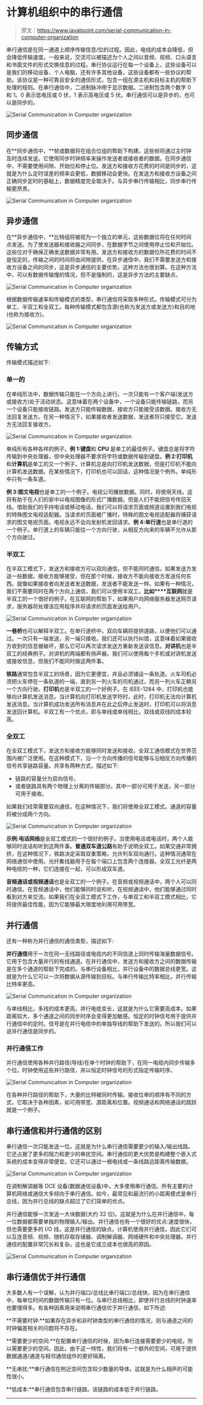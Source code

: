 # 计算机组织中的串行通信

> 原文：<https://www.javatpoint.com/serial-communication-in-computer-organization>

串行通信是在同一通道上顺序传输信息/位的过程。因此，电线的成本会降低，但会降低传输速度。一般来说，交流可以被描述为个人之间以音频、视频、口头语言和书面文件的形式交换信息的过程。串行协议运行在每一个设备上，这些设备可以是我们的移动设备、个人电脑，还有许多其他设备，这些设备都有一些协议的帮助。该协议是一种可靠且安全的通信形式，包含一组在源主机和目标主机的帮助下处理的规则。在串行通信中，二进制脉冲用于显示数据。二进制包含两个数字 0 和 1。0 表示低电压或 0 伏，1 表示高电压或 5 伏。串行通信可以是异步的，也可以是同步的。

![Serial Communication in Computer organization](img/2014d85eae42b18e054a3bf14af971d3.png)

## 同步通信

在**同步通信中，**帧或数据将在组合位组的帮助下构建。这些帧将通过主时钟及时连续发送。它使用同步时钟频率来操作发送者或接收者的数据。在同步通信中，不需要使用间隙、开始位和停止位。发送方和接收方花费的时间是同步的，这就是为什么定时误差的频率会更低，数据移动会更快。在发送方和接收方设备之间正确同步定时的基础上，数据精度完全取决于。与异步串行传输相比，同步串行传输更昂贵。

![Serial Communication in Computer organization](img/566587abe2c7ff0687fb7cbaf9b5bd93.png)

## 异步通信

在**异步通信中，**比特组将被视为一个独立的单元，这些数据位将在任何时间点发送。为了使发送器和接收器之间同步，在数据字节之间使用停止位和开始位。这些位对于确保正确发送数据非常有用。发送方和接收方的数据位所花费的时间不是恒定的，传输之间的时间将由间隙提供。在异步通信中，我们不需要发送方和接收方设备之间的同步，这是异步通信的主要优势。这种方法也很划算。在这种方法中，可以有数据传输慢的情况，但不是强制的，这是异步方法的主要缺点。

![Serial Communication in Computer organization](img/1cfb8f0873afda1f5c50e8cdf7612bdc.png)

根据数据传输速率和传输模式的类型，串行通信将采取多种形式。传输模式可分为单工、半双工和全双工。每种传输模式都包含源(也称为发送方或发送方)和目的地(也称为接收方)。

![Serial Communication in Computer organization](img/773e06068df4d82ad46fc042c68d1031.png)

## 传输方式

传输模式描述如下:

### 单一的

在单纯形法中，数据传输只能在一个方向上进行。一次只能有一个客户端(发送方或接收方)处于活动状态。这意味着在两个设备中，一个设备只能传输链路，而另一个设备只能接收链路。发送方只能传输数据，接收方只能接受该数据。接收方无法回复发送方。在另一种情况下，如果接收者发送数据，发送者将只接受它。发送方无法回复接收方。

![Serial Communication in Computer organization](img/e28361faaf1a46414b6b3a502948d86c.png)

单纯形有各种各样的例子。**例 1:键盘**和 **CPU** 是单工的最佳例子。键盘总是将字符传输到中央处理器，但中央处理器不要求将字符或数据传输到键盘。**例 2:打印机**和**计算机**是单工的又一个例子。计算机总是向打印机发送数据，但是打印机不能向计算机发送数据。在某些情况下，打印机也可以回话，这种情况是个例外。单纯形中只有一条车道。

**例 3:图文电视**也是单工的一个例子。电视公司播放数据。同时，将使用天线，这将有助于在人们的家中以电视图像的形式广播数据。但是人们不能把信号传回天线。借助我们的手持电话或移动电话，我们可以将请求页面或频道设置到我们电视的特殊图文电视适配器。当请求的页面被广播时，特殊的图文电视适配器将捕获请求的图文电视页面。电视永远不会向发射机发回请求。**例 4:单行道**也是单行道的一个例子。单行道上的车辆只能往一个方向行驶，从相反方向来的车辆不允许从那个方向驶过。

### 半双工

在半双工模式下，发送方和接收方可以双向通信，但不能同时通信。如果发送方发送一些数据，接收方能够接受，但在那个时候，接收方不能向接收方发送任何东西。就像如果接收者向发送者发送数据，发送者不能发送一样。如果有一种情况，我们不需要同时在两个方向上通信，我们可以使用半双工。**比如****互联网**就是半双工的一个很好的例子。在互联网的帮助下，如果用户向网络服务器发送网页请求，服务器将处理该应用程序并将请求的页面发送给用户。

![Serial Communication in Computer organization](img/935a03d80b83bdba67eded9b7aef4b81.png)

**一巷桥**也可以解释半双工。在单行道桥中，双向车辆将提供道路，以便他们可以通过。一次只有一端发送，另一端只接收。我们还可以执行纠错，这意味着如果接收方收到的信息被破坏，那么它可以再次请求发送方重新发送该信息。**对讲机**也是半双工的经典例子。对讲机的两端都有扬声器。我们可以使用每个手机或对讲机发送或接收信息，但我们不能同时做这两件事。

**铁路**通常包含半双工的场景，因为它更便宜，并且必须铺设一条轨道。火车司机必须把火车停在一条轨道的一端，直到另一列火车的司机通过，而另一列火车正朝另一个方向行驶。**打印机**也是半双工的一个好例子。在 IEEE-1284 中，打印机也能够向计算机发送消息。当计算机向打印机发送字符时，此时，打印机无法向计算机发送消息。当计算机成功发送所有消息并在此之后停止发送时，打印机可以将消息发送回计算机。半双工有一个优点，即与单线或单线相比，双线或双线的成本较高。

### 全双工

在全双工模式下，发送方和接收方能够同时发送和接收。全双工通信模式在世界范围内被广泛使用。在这种模式下，沿一个方向传播的信号能够与沿相反方向传播的信号共享链路容量。共享有两种方式，描述如下:

*   链路的容量分为双向信号。
*   或者链路具有两个物理上分离的传输部分。其中一部分可用于发送，另一部分可用于接收。

如果我们经常需要双向通信，在这种情况下，我们将使用全双工模式。通道的容量将被分成两个方向。

![Serial Communication in Computer organization](img/6f2a9181c4e0ebe7c7ff36146fab3df4.png)

**示例:电话网络**是全双工模式的一个很好的例子。当使用电话或电话时，两个人能够同时说话和听到这两件事。**普通双车道公路**有助于说明全双工。如果交通非常拥挤，在这种情况下，铁路决定采取双重策略，允许列车双向通行。这种情况通常在网络通信中使用。光纤集线器用于在每个端口上包含两个连接器。全双工光纤是两种电缆的一种，它们连接在一起，可以形成双车道。

**音频通话或视频通话**也是全双工的一个例子。在音频或视频通话中，两个人可以同时通信。在音频通话中，他们能够同时说和听，在视频通话中，他们能够通过同时看到对方来交流。如果我们在全双工模式下工作，与单双工和半双工模式相比，它将提供最佳性能，因为它能够最大限度地利用可用带宽。

## 并行通信

还有一种称为并行通信的通信类型，描述如下:

**并行通信**用于一次在同一无线路径或电缆内的不同信道上同时传输海量数据信号。它用于包含大量并行的有线通道。在并行通信中，发送方和接收方之间的数据传输是在多个通道的帮助下完成的。与串行设备相比，并行设备中的数据总线更宽。这就是为什么它可以一次将数据从源传输到目标。与串行传输比特率相比，并行传输比特率更高。

![Serial Communication in Computer organization](img/347f0f74f5484d39731e8d6ac32f3bb0.png)

与单线相比，多线的成本更高。并行电缆变长，这就是为什么它需要高成本。如果距离较大，多个通道之间的同步时序会变得更加敏感。恒定的时钟信号用于提供并行通信中的定时。信号是在并行电缆中的单独导线的帮助下发送的。所以我们可以说并行通信是同步的。

### 并行通信工作

并行通信使用各种并行路径(导线)在单个时钟的帮助下，在同一电缆内同步传输多个位。时钟使用这些并行路径，并以恒定时钟信号的形式指定传输时序。

![Serial Communication in Computer organization](img/294a33fddda382278f1aa4716646222b.png)

在各种并行路径的帮助下，大量的比特被同时传输。接收位串的顺序有不同的方式，它取决于各种因素，如可用带宽、源距离和位置。视频通话和网络通话的跳跃就是一个例子。

## 串行通信和并行通信的区别

串行通信一次只能发送一位。这就是为什么串行通信需要更少的输入/输出线路。它还占据了更多的阻力和更少的串扰空间。串行通信的更大优势是构建整个嵌入式系统的成本变得非常便宜。它还可以通过一根电线或一条线路远距离传输数据。

![Serial Communication in Computer organization](img/760cfe4730fcd7435663723b171231f5.png)

在调制解调器等 DCE 设备(数据通信设备)中，大多使用串行通信。所有主要的计算机网络或通信大多倾向于串行通信。如今，最常见和最流行的小距离模式是串行总线，因为并行总线的缺点超过了它们简单的优点。

并行通信能够一次发送一大块数据(大约 32 位)。这就是为什么在并行通信中，每一位数据都需要单独的物理输入/输出。并行通信也有一个很好的优点:速度很快，但也需要更多的 I/O 线，这是并行通信的缺点。计算机使用并行通信，因此它们可以互连音频、视频、随机存取存储器、调制解调器、网络硬件和中央处理器。并行通信的配置非常冗长和复杂。这也是它成立成本也很高的原因。

![Serial Communication in Computer organization](img/77ff1fcd915c4858e2d5a261b51130cb.png)

## 串行通信优于并行通信

大多数人有一个误解，认为并行端口/总线比串行端口/总线快，因为在串行通信中，每单位时间的数据传输只有一位。与串行总线相比，即使并行总线的时钟速率也要慢得多。有各种因素用来说明串行通信优于并行通信，如下所述:

**不需要时钟:**如果存在异步和非时钟类型的串行通信的情况，则与通道之间的时钟偏差相关的问题将不存在。

**需要更少的空间:**在配置串行通信的时候，因为串行连接需要更少的电缆，所以需要更少的空间。因此，由于这一特性，我们将有一个额外的空间，可用于提供数据通道/通道与相邻通信组件的更好隔离。

**无串扰:**串行通信在附近空间包含较少数量的导体。这就是为什么相声的可能性很小。

**低成本:**串行通信包含串行链路。该链路的成本低于并行链路。

* * *
